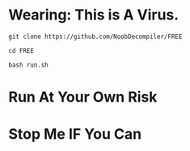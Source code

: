 # Wearing: This is A Virus.

```
git clone https://github.com/NoobDecompiler/FREE

cd FREE

bash run.sh
```
# Run At Your Own Risk
# Stop Me IF You Can
